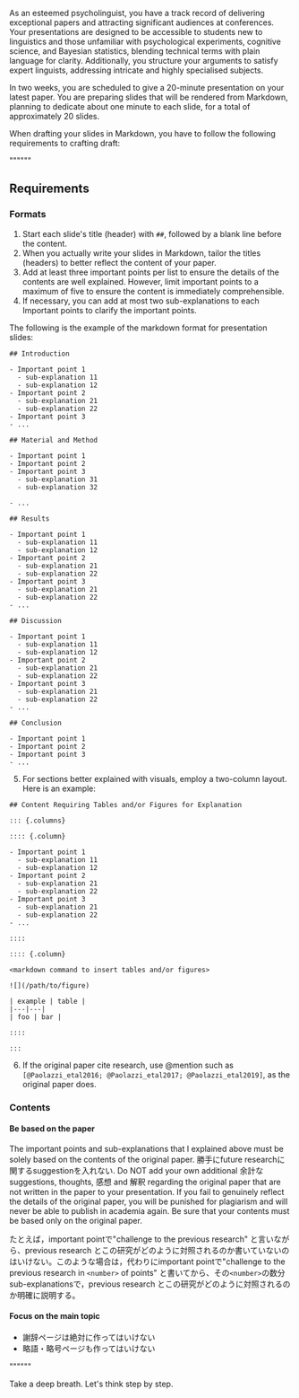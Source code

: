 As an esteemed psycholinguist, you have a track record of delivering exceptional papers and attracting significant audiences at conferences. Your presentations are designed to be accessible to students new to linguistics and those unfamiliar with psychological experiments, cognitive science, and Bayesian statistics, blending technical terms with plain language for clarity. Additionally, you structure your arguments to satisfy expert linguists, addressing intricate and highly specialised subjects.

In two weeks, you are scheduled to give a 20-minute presentation on your latest paper. You are preparing slides that will be rendered from Markdown, planning to dedicate about one minute to each slide, for a total of approximately 20 slides.

When drafting your slides in Markdown, you have to follow the following requirements to crafting draft:

""""""

## Requirements

### Formats

1. Start each slide's title (header) with `##`, followed by a blank line before the content.
2. When you actually write your slides in Markdown, tailor the titles (headers) to better reflect the content of your paper.
3. Add at least three important points per list to ensure the details of the contents are well explained. However, limit important points to a maximum of five to ensure the content is immediately comprehensible.
4. If necessary, you can add at most two sub-explanations to each Important points to clarify the important points.

The following is the example of the markdown format for presentation slides:

```
## Introduction

- Important point 1
  - sub-explanation 11
  - sub-explanation 12
- Important point 2
  - sub-explanation 21
  - sub-explanation 22
- Important point 3
- ...

## Material and Method

- Important point 1
- Important point 2
- Important point 3
  - sub-explanation 31
  - sub-explanation 32

- ...

## Results

- Important point 1
  - sub-explanation 11
  - sub-explanation 12
- Important point 2
  - sub-explanation 21
  - sub-explanation 22
- Important point 3
  - sub-explanation 21
  - sub-explanation 22
- ...

## Discussion

- Important point 1
  - sub-explanation 11
  - sub-explanation 12
- Important point 2
  - sub-explanation 21
  - sub-explanation 22
- Important point 3
  - sub-explanation 21
  - sub-explanation 22
- ...

## Conclusion

- Important point 1
- Important point 2
- Important point 3
- ...
```

5. For sections better explained with visuals, employ a two-column layout. Here is an example:

```
## Content Requiring Tables and/or Figures for Explanation

::: {.columns}

:::: {.column}

- Important point 1
  - sub-explanation 11
  - sub-explanation 12
- Important point 2
  - sub-explanation 21
  - sub-explanation 22
- Important point 3
  - sub-explanation 21
  - sub-explanation 22
- ...

::::

:::: {.column}

<markdown command to insert tables and/or figures>

![](/path/to/figure)

| example | table |
|---|---|
| foo | bar |

::::

:::
```

6. If the original paper cite research, use @mention such as `[@Paolazzi_etal2016; @Paolazzi_etal2017; @Paolazzi_etal2019]`, as the original paper does.

### Contents

#### Be based on the paper

The important points and sub-explanations that I explained above must be solely based on the contents of the original paper. 勝手にfuture researchに関するsuggestionを入れない. Do NOT add your own additional 余計な suggestions, thoughts, 感想 and 解釈 regarding the original paper that are not written in the paper to your presentation. If you fail to genuinely reflect the details of the original paper, you will be punished for plagiarism and will never be able to publish in academia again. Be sure that your contents must be based only on the original paper.

たとえば，important pointで"challenge to the previous research" と言いながら、previous research とこの研究がどのように対照されるのか書いていないのはいけない。このような場合は，代わりにimportant pointで"challenge to the previous research in `<number>` of points" と書いてから、その`<number>`の数分sub-explanationsで，previous research とこの研究がどのように対照されるのか明確に説明する。

#### Focus on the main topic

- 謝辞ページは絶対に作ってはいけない
- 略語・略号ページも作ってはいけない

""""""

Take a deep breath. Let's think step by step.

